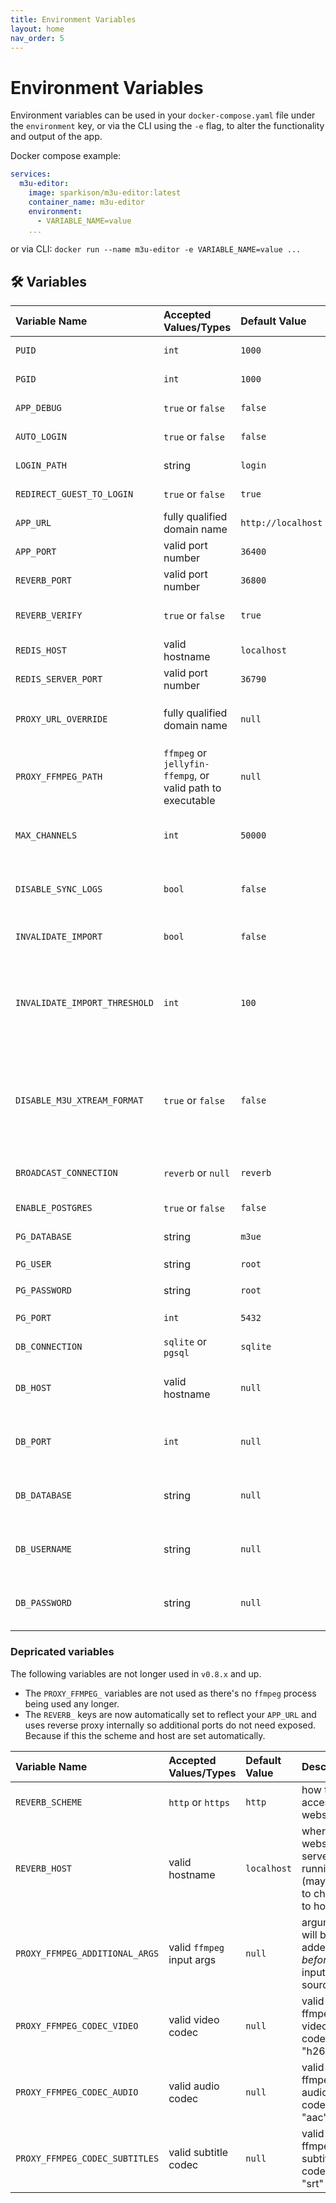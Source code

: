 ```yaml
---
title: Environment Variables
layout: home
nav_order: 5
---
```


# Environment Variables

Environment variables can be used in your `docker-compose.yaml` file under the `environment` key, or via the CLI using the `-e` flag, to alter the functionality and output of the app.

Docker compose example:
```yaml
services:
  m3u-editor:
    image: sparkison/m3u-editor:latest
    container_name: m3u-editor
    environment:
      - VARIABLE_NAME=value
    ...
```

or via CLI: `docker run --name m3u-editor -e VARIABLE_NAME=value ...`

## 🛠️ Variables

| Variable Name| Accepted Values/Types   | Default Value | Description |
|:-------------|:------------------|:--------------|:--------------|
| `PUID`  | `int` | `1000`       | user ID to run under (not currently implemented)       |
| `PGID`  | `int` | `1000`       | group ID to run under (not currently implemented)       |
| `APP_DEBUG`  | `true` or `false` | `false`       | output additional info to the log file       |
| `AUTO_LOGIN`  | `true` or `false` | `false`       | enable auto-login functionality       |
| `LOGIN_PATH`  | string | `login`       | the path used to login to the app       |
| `REDIRECT_GUEST_TO_LOGIN`  | `true` or `false` | `true`       | redirect the base domain to the login page if not logged in       |
| `APP_URL`    | fully qualified domain name | `http://localhost`       | url or IP address where app is being hosted, **including http** |
| `APP_PORT`    | valid port number | `36400` | the port to run the app on |
| `REVERB_PORT`    | valid port number | `36800`       | port used to access websocket server |
| `REVERB_VERIFY`    | `true` or `false` | `true`       | set to `false` to disable SSL verification. Set to `true` (default) to enable |
| `REDIS_HOST`    | valid hostname | `localhost`       | default uses container instance
| `REDIS_SERVER_PORT`    | valid port number	 | `36790`       | default uses container instance |
| `PROXY_URL_OVERRIDE`    | fully qualified domain name | `null`       | url or IP address where app is being hosted, **including http**. If null or not set, will use `APP_URL` |
| `PROXY_FFMPEG_PATH`    | `ffmpeg` or `jellyfin-ffempg`, or valid path to executable | `null`       | valid path to executable if not `ffmpeg` or `jellyfin-ffempg` for local instance |
| `MAX_CHANNELS`    | `int` | `50000`       | the maximum number of channels to import for m3u playlists (does not apply to Xtream API playlists) |
| `DISABLE_SYNC_LOGS`    | `bool` | `false`       | disable the creation of sync logs for playlists. Can be useful with larger lists using SQLite database |
| `INVALIDATE_IMPORT`    | `bool` | `false`       | whether to invalidate Playlist sync if conditon met (see `INVALIDATE_IMPORT_THRESHOLD`) |
| `INVALIDATE_IMPORT_THRESHOLD`    | `int` | `100`       | if the current sync will have less channels than the current channel count (less this value), the sync will be invalidated and canceled (when `INVALIDATE_IMPORT` is `true`) |
| `DISABLE_M3U_XTREAM_FORMAT`    | `true` or `false` | `false`       | by default, all urls will use the Xtream API format so additional stream analysis, check for stream limits, etc. can be performed. Disable to return the provider url (or proxyfied url) instead for M3U playlists. |
| `BROADCAST_CONNECTION`    | `reverb` or `null` | `reverb`       | set to `null` to disable websockets server. Set to `reverb` (default) to enable |
| `ENABLE_POSTGRES`    | `true` or `false` | `false`       | set to `true` to enable the internal PostgreSQL instance |
| `PG_DATABASE`    | string | `m3ue`       | enter a valid database name, e.g. "m3ue" |
| `PG_USER`    | string | `root`       | user to create/update for `PG_DATABASE` |
| `PG_PASSWORD`    | string | `root`       | password to set/update for `PG_USER` |
| `PG_PORT`    | `int` | `5432`       | any valid port, does not need to be exposed |
| `DB_CONNECTION`    | `sqlite` or `pgsql` | `sqlite`       | set to `pgsql` to use PostgreSQL  |
| `DB_HOST`    | valid hostname | `null`       | valid hostname for PostgreSQL. If `ENABLE_POSTGRES` is `true` you can use `localhost` |
| `DB_PORT`    | `int` | `null`       | valid port number for PostgreSQL. If `ENABLE_POSTGRES` is `true` you can use `PG_PORT`   |
| `DB_DATABASE`    | string | `null`       | valid database name for PostgreSQL. If `ENABLE_POSTGRES` is `true` you can use `PG_DATABASE`   |
| `DB_USERNAME`    | string | `null`       | valid database user for PostgreSQL. If `ENABLE_POSTGRES` is `true` you can use `PG_USER`   |
| `DB_PASSWORD`    | string | `null`       | valid password for PostgreSQL. If `ENABLE_POSTGRES` is `true` you can use `PG_PASSWORD`   |


### Depricated variables 

The following variables are not longer used in `v0.8.x` and up.

- The `PROXY_FFMPEG_` variables are not used as there's no `ffmpeg` process being used any longer.
- The `REVERB_` keys are now automatically set to reflect your `APP_URL` and uses reverse proxy internally so additional ports do not need exposed. Because if this the scheme and host are set automatically.

| Variable Name| Accepted Values/Types   | Default Value | Description |
|:-------------|:------------------|:--------------|:--------------|
| `REVERB_SCHEME`    | `http` or `https` | `http`       | how to access websockets |
| `REVERB_HOST`    | valid hostname | `localhost`       | where the websocket server is running (may need to change to host IP) |
| `PROXY_FFMPEG_ADDITIONAL_ARGS`    | valid `ffmpeg` input args | `null`       | arguments will be added _before_ the input source |
| `PROXY_FFMPEG_CODEC_VIDEO`    | valid video codec | `null`       | valid ffmpeg video codec, e.g. "h265" |
| `PROXY_FFMPEG_CODEC_AUDIO`    | valid audio codec | `null`       | valid ffmpeg audio codec, e.g. "aac" |
| `PROXY_FFMPEG_CODEC_SUBTITLES`    | valid subtitle codec | `null`       | valid ffmpeg subtitle codec, e.g. "srt" |
